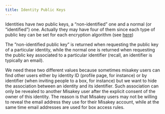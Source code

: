 ```yaml
---
title: Identity Public Keys
---
```


Identities have *two* public keys, a “non-identified” one and a normal (or “identified”) one. Actually they may have four of them since each type of public key can be set for each encryption algorithm (see [here](/concepts/encryption-algorithms))

The ”non-identified public key” is returned when requesting the public key of a particular identity, while the normal one is returned when requesting the public key associated to a particular identifier (recall, an identifier is typically an email).

We need these two different values because sometimes misakey users can find other users either by identity ID (profile page, for instance) or by identifier (when inviting people to a box, for instance) but we want to hide the association between an identity and its identifier. Such association can only be revealed to another Misakey user after the explicit consent of the owner of this identity. The reason is that Misakey users may not be willing to reveal the email address they use for their Misakey account, while at the same time email addresses are used for box access rules.
